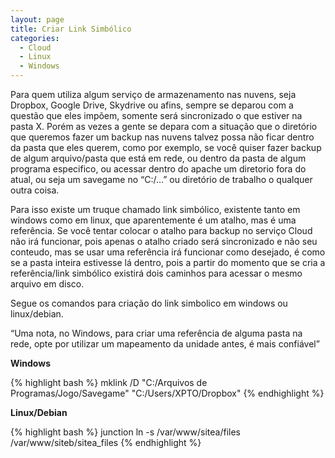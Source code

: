 ```yaml
---
layout: page
title: Criar Link Simbólico
categories:
  - Cloud
  - Linux
  - Windows
---
```

Para quem utiliza algum serviço de armazenamento nas nuvens, seja Dropbox, Google Drive, Skydrive ou afins, sempre se deparou com a questão que eles impõem, somente será sincronizado o que estiver na pasta X. Porém as vezes a gente se depara com a situação que o diretório que queremos fazer um backup nas nuvens talvez possa não ficar dentro da pasta que eles querem, como por exemplo, se você quiser fazer backup de algum arquivo/pasta que está em rede, ou dentro da pasta de algum programa especifico, ou acessar dentro do apache um diretorio fora do atual, ou seja um savegame no &#8220;C:/&#8230;&#8221; ou diretório de trabalho o qualquer outra coisa.

Para isso existe um truque chamado link simbólico, existente tanto em windows como em linux, que aparentemente é um atalho, mas é uma referência. Se você tentar colocar o atalho para backup no serviço Cloud não irá funcionar, pois apenas o atalho criado será sincronizado e não seu conteudo, mas se usar uma referência irá funcionar como desejado, é como se a pasta inteira estivesse lá dentro, pois a partir do momento que se cria a referência/link simbólico existirá dois caminhos para acessar o mesmo arquivo em disco.

Segue os comandos para criação do link simbolico em windows ou linux/debian.

&#8220;Uma nota, no Windows, para criar uma referência de alguma pasta na rede, opte por utilizar um mapeamento da unidade antes, é mais confiável&#8221;

**Windows**

{% highlight bash %}
mklink /D "C:/Arquivos de Programas/Jogo/Savegame" "C:/Users/XPTO/Dropbox"
{% endhighlight %}

**Linux/Debian**

{% highlight bash %}
junction ln -s /var/www/sitea/files /var/www/siteb/sitea_files
{% endhighlight %}
